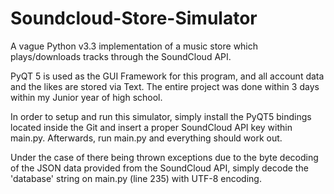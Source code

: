 Soundcloud-Store-Simulator
==========================

A vague Python v3.3 implementation of a music store which plays/downloads tracks through the SoundCloud API.

PyQT 5 is used as the GUI Framework for this program, and all account data and the likes are stored via Text. The entire project was done within 3 days within my Junior year of high school.

In order to setup and run this simulator, simply install the PyQT5 bindings located inside the Git and insert a proper SoundCloud API key within main.py. Afterwards, run main.py and everything should work out.

Under the case of there being thrown exceptions due to the byte decoding of the JSON data provided from the SoundCloud API, simply decode the 'database' string on main.py (line 235) with UTF-8 encoding.
